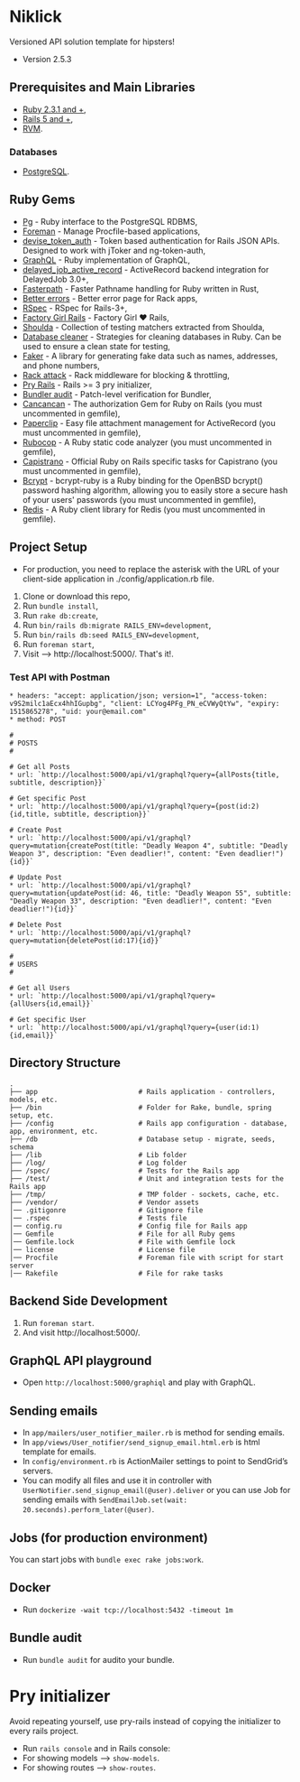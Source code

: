 # Niklick
Versioned API solution template for hipsters!

* Version 2.5.3

## Prerequisites and Main Libraries
* [Ruby 2.3.1 and +](https://www.ruby-lang.org/en/downloads/),
* [Rails 5 and +](http://guides.rubyonrails.org/getting_started.html),
* [RVM](https://rvm.io/).

### Databases
* [PostgreSQL](https://www.postgresql.org/docs/).

## Ruby Gems
* [Pg](https://bitbucket.org/ged/ruby-pg/wiki/Home) - Ruby interface to the PostgreSQL RDBMS,
* [Foreman](https://github.com/ddollar/foreman) - Manage Procfile-based applications,
* [devise_token_auth](https://github.com/lynndylanhurley/devise_token_auth) - Token based authentication for Rails JSON APIs. Designed to work with jToker and ng-token-auth,
* [GraphQL](https://github.com/rmosolgo/graphql-ruby) - Ruby implementation of GraphQL,
* [delayed_job_active_record](https://github.com/collectiveidea/delayed_job_active_record) - ActiveRecord backend integration for DelayedJob 3.0+,
* [Fasterpath](https://github.com/danielpclark/faster_path) - Faster Pathname handling for Ruby written in Rust,
* [Better errors](https://github.com/charliesome/better_errors) - Better error page for Rack apps,
* [RSpec](https://github.com/rspec/rspec-rails) - RSpec for Rails-3+,
* [Factory Girl Rails](https://github.com/thoughtbot/factory_girl_rails) - Factory Girl ♥ Rails,
* [Shoulda](http://matchers.shoulda.io/) - Collection of testing matchers extracted from Shoulda,
* [Database cleaner](http://databasecleaner.github.io/) - Strategies for cleaning databases in Ruby. Can be used to ensure a clean state for testing,
* [Faker](https://github.com/stympy/faker) - A library for generating fake data such as names, addresses, and phone numbers,
* [Rack attack](https://github.com/kickstarter/rack-attack) - Rack middleware for blocking & throttling,
* [Pry Rails](https://github.com/rweng/pry-rails) - Rails >= 3 pry initializer,
* [Bundler audit](https://github.com/rubysec/bundler-audit) - Patch-level verification for Bundler,
* [Cancancan](https://github.com/CanCanCommunity/cancancan) - The authorization Gem for Ruby on Rails (you must uncommented in gemfile),
* [Paperclip](https://github.com/thoughtbot/paperclip) - Easy file attachment management for ActiveRecord (you must uncommented in gemfile),
* [Rubocop](https://github.com/bbatsov/rubocop) - A Ruby static code analyzer (you must uncommented in gemfile),
* [Capistrano](https://github.com/capistrano/rails) - Official Ruby on Rails specific tasks for Capistrano (you must uncommented in gemfile),  
* [Bcrypt](https://github.com/codahale/bcrypt-ruby) - bcrypt-ruby is a Ruby binding for the OpenBSD bcrypt() password hashing algorithm, allowing you to easily store a secure hash of your users' passwords (you must uncommented in gemfile),
* [Redis](https://github.com/redis/redis-rb) - A Ruby client library for Redis (you must uncommented in gemfile).

## Project Setup
* For production, you need to replace the asterisk with the URL of your client-side application in ./config/application.rb file.

1. Clone or download this repo,
2. Run `bundle install`,
3. Run `rake db:create`,
4. Run `bin/rails db:migrate RAILS_ENV=development`,
5. Run `bin/rails db:seed RAILS_ENV=development`,
6. Run `foreman start`, 
7. Visit --> http://localhost:5000/. That's it!.

### Test API with Postman
```shell
* headers: "accept: application/json; version=1", "access-token: v9S2milc1aEcx4hhIGupbg", "client: LCYog4PFg_PN_eCVWyQtYw", "expiry: 1515865278", "uid: your@email.com"
* method: POST

#
# POSTS
#

# Get all Posts
* url: `http://localhost:5000/api/v1/graphql?query={allPosts{title, subtitle, description}}`

# Get specific Post 
* url: `http://localhost:5000/api/v1/graphql?query={post(id:2){id,title, subtitle, description}}`

# Create Post
* url: `http://localhost:5000/api/v1/graphql?query=mutation{createPost(title: "Deadly Weapon 4", subtitle: "Deadly Weapon 3", description: "Even deadlier!", content: "Even deadlier!"){id}}`  

# Update Post  
* url: `http://localhost:5000/api/v1/graphql?query=mutation{updatePost(id: 46, title: "Deadly Weapon 55", subtitle: "Deadly Weapon 33", description: "Even deadlier!", content: "Even deadlier!"){id}}`

# Delete Post 
* url: `http://localhost:5000/api/v1/graphql?query=mutation{deletePost(id:17){id}}`

#
# USERS
#

# Get all Users
* url: `http://localhost:5000/api/v1/graphql?query={allUsers{id,email}}`

# Get specific User 
* url: `http://localhost:5000/api/v1/graphql?query={user(id:1){id,email}}`
```

## Directory Structure
```shell
.
├── app                         # Rails application - controllers, models, etc.
├── /bin                        # Folder for Rake, bundle, spring setup, etc.
├── /config                     # Rails app configuration - database, app, environment, etc.
├── /db                         # Database setup - migrate, seeds, schema
├── /lib                        # Lib folder
├── /log/                       # Log folder
├── /spec/                      # Tests for the Rails app
├── /test/                      # Unit and integration tests for the Rails app
├── /tmp/                       # TMP folder - sockets, cache, etc.
├── /vendor/                    # Vendor assets
│── .gitigonre                  # Gitignore file
│── .rspec                      # Tests file
│── config.ru                   # Config file for Rails app
│── Gemfile                     # File for all Ruby gems
│── Gemfile.lock                # File with Gemfile lock
│── license                     # License file
│── Procfile                    # Foreman file with script for start server
│── Rakefile                    # File for rake tasks
```

## Backend Side Development
1. Run `foreman start`.
2. And visit http://localhost:5000/.

## GraphQL API playground
* Open `http://localhost:5000/graphiql` and play with GraphQL.

## Sending emails
* In `app/mailers/user_notifier_mailer.rb` is method for sending emails. 
* In `app/views/User_notifier/send_signup_email.html.erb` is html template for emails.
* In `config/environment.rb` is ActionMailer settings to point to SendGrid’s servers.
* You can modify all files and use it in controller with `UserNotifier.send_signup_email(@user).deliver`
or you can use Job for sending emails with `SendEmailJob.set(wait: 20.seconds).perform_later(@user)`.

## Jobs (for production environment)
You can start jobs with `bundle exec rake jobs:work`.

## Docker
* Run `dockerize -wait tcp://localhost:5432 -timeout 1m`

## Bundle audit 
* Run `bundle audit` for audito your bundle.

# Pry initializer
Avoid repeating yourself, use pry-rails instead of copying the initializer to every rails project.
* Run `rails console` and in Rails console:
* For showing models --> `show-models`.
* For showing routes --> `show-routes`.